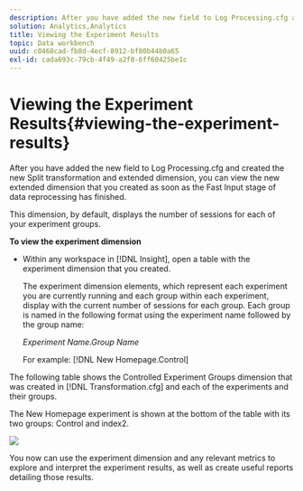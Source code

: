 ```yaml
---
description: After you have added the new field to Log Processing.cfg and created the new Split transformation and extended dimension, you can view the new extended dimension that you created as soon as the Fast Input stage of data reprocessing has finished.
solution: Analytics,Analytics
title: Viewing the Experiment Results
topic: Data workbench
uuid: c0468cad-fb8d-4ecf-8912-bf80b44b0a65
exl-id: cada693c-79cb-4f49-a2f0-6ff60425be1c
---
```

# Viewing the Experiment Results{#viewing-the-experiment-results}

After you have added the new field to Log Processing.cfg and created the new Split transformation and extended dimension, you can view the new extended dimension that you created as soon as the Fast Input stage of data reprocessing has finished.

 This dimension, by default, displays the number of sessions for each of your experiment groups.

**To view the experiment dimension**

* Within any workspace in [!DNL Insight], open a table with the experiment dimension that you created.

  The experiment dimension elements, which represent each experiment you are currently running and each group within each experiment, display with the current number of sessions for each group. Each group is named in the following format using the experiment name followed by the group name:

  *Experiment Name.Group Name*

  For example: [!DNL New Homepage.Control]

The following table shows the Controlled Experiment Groups dimension that was created in [!DNL Transformation.cfg] and each of the experiments and their groups.

The New Homepage experiment is shown at the bottom of the table with its two groups: Control and index2.

![](assets/controlledexpgrps.png)

You now can use the experiment dimension and any relevant metrics to explore and interpret the experiment results, as well as create useful reports detailing those results.

